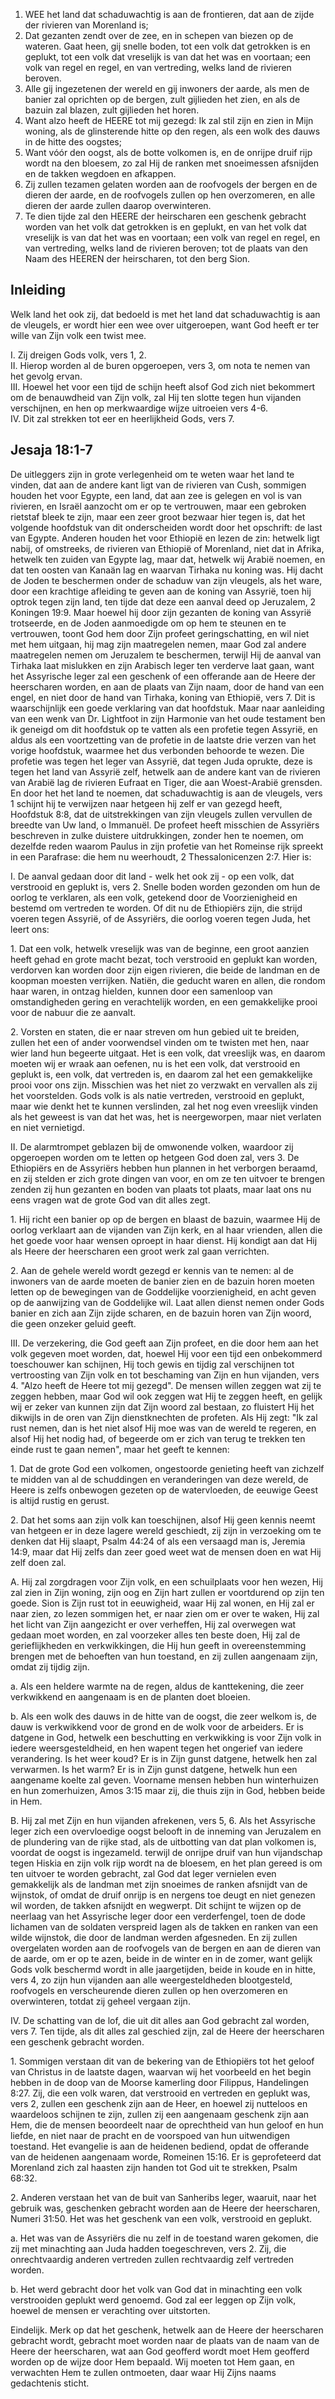 1. WEE het land dat schaduwachtig is aan de frontieren, dat aan de zijde der rivieren van Morenland is;
2. Dat gezanten zendt over de zee, en in schepen van biezen op de wateren. Gaat heen, gij snelle boden, tot een volk dat getrokken is en geplukt, tot een volk dat vreselijk is van dat het was en voortaan; een volk van regel en regel, en van vertreding, welks land de rivieren beroven.
3. Alle gij ingezetenen der wereld en gij inwoners der aarde, als men de banier zal oprichten op de bergen, zult gijlieden het zien, en als de bazuin zal blazen, zult gijlieden het horen.
4. Want alzo heeft de HEERE tot mij gezegd: Ik zal stil zijn en zien in Mijn woning, als de glinsterende hitte op den regen, als een wolk des dauws in de hitte des oogstes;
5. Want vóór den oogst, als de botte volkomen is, en de onrijpe druif rijp wordt na den bloesem, zo zal Hij de ranken met snoeimessen afsnijden en de takken wegdoen en afkappen.
6. Zij zullen tezamen gelaten worden aan de roofvogels der bergen en de dieren der aarde, en de roofvogels zullen op hen overzomeren, en alle dieren der aarde zullen daarop overwinteren.
7. Te dien tijde zal den HEERE der heirscharen een geschenk gebracht worden van het volk dat getrokken is en geplukt, en van het volk dat vreselijk is van dat het was en voortaan; een volk van regel en regel, en van vertreding, welks land de rivieren beroven; tot de plaats van den Naam des HEEREN der heirscharen, tot den berg Sion.

## Inleiding

Welk land het ook zij, dat bedoeld is met het land dat schaduwachtig is aan de vleugels, er wordt hier een wee over uitgeroepen, want God heeft er ter wille van Zijn volk een twist mee.

I. Zij dreigen Gods volk, vers 1, 2.   
II. Hierop worden al de buren opgeroepen, vers 3, om nota te nemen van het gevolg ervan.  
III. Hoewel het voor een tijd de schijn heeft alsof God zich niet bekommert om de benauwdheid van Zijn volk, zal Hij ten slotte tegen hun vijanden verschijnen, en hen op merkwaardige wijze uitroeien vers 4-6.  
IV. Dit zal strekken tot eer en heerlijkheid Gods, vers 7. 

## Jesaja 18:1-7 
De uitleggers zijn in grote verlegenheid om te weten waar het land te vinden, dat aan de andere kant ligt van de rivieren van Cush, sommigen houden het voor Egypte, een land, dat aan zee is gelegen en vol is van rivieren, en Israël aanzocht om er op te vertrouwen, maar een gebroken rietstaf bleek te zijn, maar een zeer groot bezwaar hier tegen is, dat het volgende hoofdstuk van dit onderscheiden wordt door het opschrift: de last van Egypte. Anderen houden het voor Ethiopië en lezen de zin: hetwelk ligt nabij, of omstreeks, de rivieren van Ethiopië of Morenland, niet dat in Afrika, hetwelk ten zuiden van Egypte lag, maar dat, hetwelk wij Arabië noemen, en dat ten oosten van Kanaän lag en waarvan Tirhaka nu koning was. Hij dacht de Joden te beschermen onder de schaduw van zijn vleugels, als het ware, door een krachtige afleiding te geven aan de koning van Assyrië, toen hij optrok tegen zijn land, ten tijde dat deze een aanval deed op Jeruzalem, 2 Koningen 19:9. Maar hoewel hij door zijn gezanten de koning van Assyrië trotseerde, en de Joden aanmoedigde om op hem te steunen en te vertrouwen, toont God hem door Zijn profeet geringschatting, en wil niet met hem uitgaan, hij mag zijn maatregelen nemen, maar God zal andere maatregelen nemen om Jeruzalem te beschermen, terwijl Hij de aanval van Tirhaka laat mislukken en zijn Arabisch leger ten verderve laat gaan, want het Assyrische leger zal een geschenk of een offerande aan de Heere der heerscharen worden, en aan de plaats van Zijn naam, door de hand van een engel, en niet door de hand van Tirhaka, koning van Ethiopië, vers 7. Dit is waarschijnlijk een goede verklaring van dat hoofdstuk. Maar naar aanleiding van een wenk van Dr. Lightfoot in zijn Harmonie van het oude testament ben ik geneigd om dit hoofdstuk op te vatten als een profetie tegen Assyrië, en aldus als een voortzetting van de profetie in de laatste drie verzen van het vorige hoofdstuk, waarmee het dus verbonden behoorde te wezen. Die profetie was tegen het leger van Assyrië, dat tegen Juda oprukte, deze is tegen het land van Assyrië zelf, hetwelk aan de andere kant van de rivieren van Arabië lag de rivieren Eufraat en Tiger, die aan Woest-Arabië grensden. En door het het land te noemen, dat schaduwachtig is aan de vleugels, vers 1 schijnt hij te verwijzen naar hetgeen hij zelf er van gezegd heeft, Hoofdstuk 8:8, dat de uitstrekkingen van zijn vleugels zullen vervullen de breedte van Uw land, o Immanuël. De profeet heeft misschien de Assyriërs beschreven in zulke duistere uitdrukkingen, zonder hen te noemen, om dezelfde reden waarom Paulus in zijn profetie van het Romeinse rijk spreekt in een Parafrase: die hem nu weerhoudt, 2 Thessalonicenzen 2:7. Hier is:

I. De aanval gedaan door dit land - welk het ook zij - op een volk, dat verstrooid en geplukt is, vers 2. Snelle boden worden gezonden om hun de oorlog te verklaren, als een volk, getekend door de Voorzienigheid en bestemd om vertreden te worden. Of dit nu de Ethiopiërs zijn, die strijd voeren tegen Assyrië, of de Assyriërs, die oorlog voeren tegen Juda, het leert ons:

1\. Dat een volk, hetwelk vreselijk was van de beginne, een groot aanzien heeft gehad en grote macht bezat, toch verstrooid en geplukt kan worden, verdorven kan worden door zijn eigen rivieren, die beide de landman en de koopman moesten verrijken. Natiën, die geducht waren en allen, die rondom haar waren, in ontzag hielden, kunnen door een samenloop van omstandigheden gering en verachtelijk worden, en een gemakkelijke prooi voor de nabuur die ze aanvalt.

2\. Vorsten en staten, die er naar streven om hun gebied uit te breiden, zullen het een of ander voorwendsel vinden om te twisten met hen, naar wier land hun begeerte uitgaat. Het is een volk, dat vreeslijk was, en daarom moeten wij er wraak aan oefenen, nu is het een volk, dat verstrooid en geplukt is, een volk, dat vertreden is, en daarom zal het een gemakkelijke prooi voor ons zijn. Misschien was het niet zo verzwakt en vervallen als zij het voorstelden. Gods volk is als natie vertreden, verstrooid en geplukt, maar wie denkt het te kunnen verslinden, zal het nog even vreeslijk vinden als het geweest is van dat het was, het is neergeworpen, maar niet verlaten en niet vernietigd.

II. De alarmtrompet geblazen bij de omwonende volken, waardoor zij opgeroepen worden om te letten op hetgeen God doen zal, vers 3. De Ethiopiërs en de Assyriërs hebben hun plannen in het verborgen beraamd, en zij stelden er zich grote dingen van voor, en om ze ten uitvoer te brengen zenden zij hun gezanten en boden van plaats tot plaats, maar laat ons nu eens vragen wat de grote God van dit alles zegt.

1\. Hij richt een banier op op de bergen en blaast de bazuin, waarmee Hij de oorlog verklaart aan de vijanden van Zijn kerk, en al haar vrienden, allen die het goede voor haar wensen oproept in haar dienst. Hij kondigt aan dat Hij als Heere der heerscharen een groot werk zal gaan verrichten.

2\. Aan de gehele wereld wordt gezegd er kennis van te nemen: al de inwoners van de aarde moeten de banier zien en de bazuin horen moeten letten op de bewegingen van de Goddelijke voorzienigheid, en acht geven op de aanwijzing van de Goddelijke wil. Laat allen dienst nemen onder Gods banier en zich aan Zijn zijde scharen, en de bazuin horen van Zijn woord, die geen onzeker geluid geeft.

III. De verzekering, die God geeft aan Zijn profeet, en die door hem aan het volk gegeven moet worden, dat, hoewel Hij voor een tijd een onbekommerd toeschouwer kan schijnen, Hij toch gewis en tijdig zal verschijnen tot vertroosting van Zijn volk en tot beschaming van Zijn en hun vijanden, vers 4. "Alzo heeft de Heere tot mij gezegd". De mensen willen zeggen wat zij te zeggen hebben, maar God wil ook zeggen wat Hij te zeggen heeft, en gelijk wij er zeker van kunnen zijn dat Zijn woord zal bestaan, zo fluistert Hij het dikwijls in de oren van Zijn dienstknechten de profeten. Als Hij zegt: "Ik zal rust nemen, dan is het niet alsof Hij moe was van de wereld te regeren, en alsof Hij het nodig had, of begeerde om er zich van terug te trekken ten einde rust te gaan nemen", maar het geeft te kennen:

1\. Dat de grote God een volkomen, ongestoorde genieting heeft van zichzelf te midden van al de schuddingen en veranderingen van deze wereld, de Heere is zelfs onbewogen gezeten op de watervloeden, de eeuwige Geest is altijd rustig en gerust.

2\. Dat het soms aan zijn volk kan toeschijnen, alsof Hij geen kennis neemt van hetgeen er in deze lagere wereld geschiedt, zij zijn in verzoeking om te denken dat Hij slaapt, Psalm 44:24 of als een versaagd man is, Jeremia 14:9, maar dat Hij zelfs dan zeer goed weet wat de mensen doen en wat Hij zelf doen zal.

A. Hij zal zorgdragen voor Zijn volk, en een schuilplaats voor hen wezen, Hij zal zien in Zijn woning, zijn oog en Zijn hart zullen er voortdurend op zijn ten goede. Sion is Zijn rust tot in eeuwigheid, waar Hij zal wonen, en Hij zal er naar zien, zo lezen sommigen het, er naar zien om er over te waken, Hij zal het licht van Zijn aangezicht er over verheffen, Hij zal overwegen wat gedaan moet worden, en zal voorzeker alles ten beste doen, Hij zal de gerieflijkheden en verkwikkingen, die Hij hun geeft in overeenstemming brengen met de behoeften van hun toestand, en zij zullen aangenaam zijn, omdat zij tijdig zijn.

a. Als een heldere warmte na de regen, aldus de kanttekening, die zeer verkwikkend en aangenaam is en de planten doet bloeien.

b. Als een wolk des dauws in de hitte van de oogst, die zeer welkom is, de dauw is verkwikkend voor de grond en de wolk voor de arbeiders. Er is datgene in God, hetwelk een beschutting en verkwikking is voor Zijn volk in iedere weersgesteldheid, en hen wapent tegen het ongerief van iedere verandering. Is het weer koud? Er is in Zijn gunst datgene, hetwelk hen zal verwarmen. Is het warm? Er is in Zijn gunst datgene, hetwelk hun een aangename koelte zal geven. Voorname mensen hebben hun winterhuizen en hun zomerhuizen, Amos 3:15 maar zij, die thuis zijn in God, hebben beide in Hem.

B. Hij zal met Zijn en hun vijanden afrekenen, vers 5, 6. Als het Assyrische leger zich een overvloedige oogst belooft in de inneming van Jeruzalem en de plundering van de rijke stad, als de uitbotting van dat plan volkomen is, voordat de oogst is ingezameld. terwijl de onrijpe druif van hun vijandschap tegen Hiskia en zijn volk rijp wordt na de bloesem, en het plan gereed is om ten uitvoer te worden gebracht, zal God dat leger vernielen even gemakkelijk als de landman met zijn snoeimes de ranken afsnijdt van de wijnstok, of omdat de druif onrijp is en nergens toe deugt en niet genezen wil worden, de takken afsnijdt en wegwerpt. Dit schijnt te wijzen op de neerlaag van het Assyrische leger door een verderfengel, toen de dode lichamen van de soldaten verspreid lagen als de takken en ranken van een wilde wijnstok, die door de landman werden afgesneden. En zij zullen overgelaten worden aan de roofvogels van de bergen en aan de dieren van de aarde, om er op te azen, beide in de winter en in de zomer, want gelijk Gods volk beschermd wordt in alle jaargetijden, beide in koude en in hitte, vers 4, zo zijn hun vijanden aan alle weergesteldheden blootgesteld, roofvogels en verscheurende dieren zullen op hen overzomeren en overwinteren, totdat zij geheel vergaan zijn.

IV. De schatting van de lof, die uit dit alles aan God gebracht zal worden, vers 7. Ten tijde, als dit alles zal geschied zijn, zal de Heere der heerscharen een geschenk gebracht worden.

1\. Sommigen verstaan dit van de bekering van de Ethiopiërs tot het geloof van Christus in de laatste dagen, waarvan wij het voorbeeld en het begin hebben in de doop van de Moorse kamerling door Filippus, Handelingen 8:27. Zij, die een volk waren, dat verstrooid en vertreden en geplukt was, vers 2, zullen een geschenk zijn aan de Heer, en hoewel zij nutteloos en waardeloos schijnen te zijn, zullen zij een aangenaam geschenk zijn aan Hem, die de mensen beoordeelt naar de oprechtheid van hun geloof en hun liefde, en niet naar de pracht en de voorspoed van hun uitwendigen toestand. Het evangelie is aan de heidenen bediend, opdat de offerande van de heidenen aangenaam worde, Romeinen 15:16. Er is geprofeteerd dat Morenland zich zal haasten zijn handen tot God uit te strekken, Psalm 68:32. 

2\. Anderen verstaan het van de buit van Sanheribs leger, waaruit, naar het gebruik was, geschenken gebracht worden aan de Heere der heerscharen, Numeri 31:50. Het was het geschenk van een volk, verstrooid en geplukt.

a. Het was van de Assyriërs die nu zelf in de toestand waren gekomen, die zij met minachting aan Juda hadden toegeschreven, vers 2. Zij, die onrechtvaardig anderen vertreden zullen rechtvaardig zelf vertreden worden.

b. Het werd gebracht door het volk van God dat in minachting een volk verstrooiden geplukt werd genoemd. God zal eer leggen op Zijn volk, hoewel de mensen er verachting over uitstorten. 

Eindelijk. Merk op dat het geschenk, hetwelk aan de Heere der heerscharen gebracht wordt, gebracht moet worden naar de plaats van de naam van de Heere der heerscharen, wat aan God geofferd wordt moet Hem geofferd worden op de wijze door Hem bepaald. Wij moeten tot Hem gaan, en verwachten Hem te zullen ontmoeten, daar waar Hij Zijns naams gedachtenis sticht.

 
